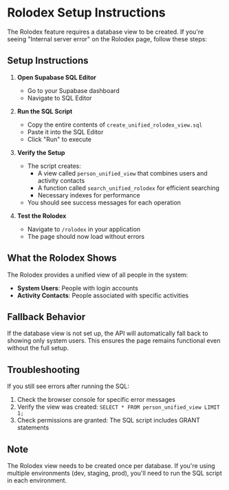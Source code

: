 # Rolodex Setup Instructions

The Rolodex feature requires a database view to be created. If you're seeing "Internal server error" on the Rolodex page, follow these steps:

## Setup Instructions

1. **Open Supabase SQL Editor**
   - Go to your Supabase dashboard
   - Navigate to SQL Editor

2. **Run the SQL Script**
   - Copy the entire contents of `create_unified_rolodex_view.sql`
   - Paste it into the SQL Editor
   - Click "Run" to execute

3. **Verify the Setup**
   - The script creates:
     - A view called `person_unified_view` that combines users and activity contacts
     - A function called `search_unified_rolodex` for efficient searching
     - Necessary indexes for performance
   - You should see success messages for each operation

4. **Test the Rolodex**
   - Navigate to `/rolodex` in your application
   - The page should now load without errors

## What the Rolodex Shows

The Rolodex provides a unified view of all people in the system:
- **System Users**: People with login accounts
- **Activity Contacts**: People associated with specific activities

## Fallback Behavior

If the database view is not set up, the API will automatically fall back to showing only system users. This ensures the page remains functional even without the full setup.

## Troubleshooting

If you still see errors after running the SQL:
1. Check the browser console for specific error messages
2. Verify the view was created: `SELECT * FROM person_unified_view LIMIT 1;`
3. Check permissions are granted: The SQL script includes GRANT statements

## Note

The Rolodex view needs to be created once per database. If you're using multiple environments (dev, staging, prod), you'll need to run the SQL script in each environment.